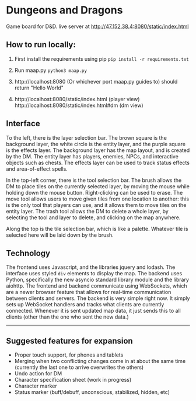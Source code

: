 # Dungeons and Dragons

Game board for D&D.
live server at http://47.152.38.4:8080/static/index.html

## How to run locally:

1. First install the requirements using pip
`pip install -r requirements.txt`

2. Run maap.py
`python3 maap.py`

3. http://localhost:8080 (Or whichever port maap.py guides to) should return "Hello World"

4. http://localhost:8080/static/index.html (player view)
http://localhost:8080/static/index.html#dm (dm view)

## Interface
To the left, there is the layer selection bar. The brown square is the background layer, the white circle is the entity layer, and the purple square is the effects layer.
The background layer has the map layout, and is created by the DM. The entity layer has players, enemies, NPCs, and interactive objects such as chests. The effects layer can be used to track status effects and area-of-effect spells.

In the top-left corner, there is the tool selection bar. The brush allows the DM to place tiles on the currently selected layer, by moving the mouse while holding down the mouse button. Right-clicking can be used to erase. The move tool allows users to move given tiles from one location to another: this is the only tool that players can use, and it allows them to move tiles on the entity layer. The trash tool allows the DM to delete a whole layer, by selecting the tool and layer to delete, and clicking on the map anywhere.

Along the top is the tile selection bar, which is like a palette. Whatever tile is selected here will be laid down by the brush.

## Technology
The frontend uses Javascript, and the libraries jquery and lodash. The interface uses styled `div` elements to display the map.
The backend uses Python, specifically the new asyncio standard library module and the library aiohttp.
The frontend and backend communicate using WebSockets, which are a newer browser feature that allows for real-time communication between clients and servers.
The backend is very simple right now. It simply sets up WebSocket handlers and tracks what clients are currently connected. Whenever it is sent updated map data, it just sends this to all clients (other than the one who sent the new data.)

---

## Suggested features for expansion

- Proper touch support, for phones and tablets
- Merging when two conflicting changes come in at about the same time (currently the last one to arrive overwrites the others)
- Undo action for DM
- Character specification sheet (work in progress)
- Character marker
- Status marker (buff/debuff, unconscious, stabilized, hidden, etc)
